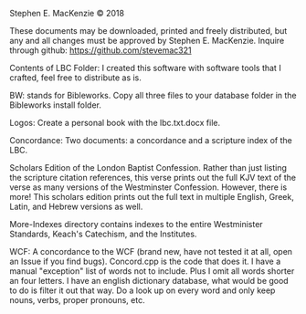 Stephen E. MacKenzie © 2018

These documents may be downloaded, printed and freely distributed, but any and all changes must be approved by Stephen E. MacKenzie.  Inquire through github: https://github.com/stevemac321 

Contents of LBC Folder:
I created this software with software tools that I crafted, feel free to distribute as is.

BW: stands for Bibleworks.  Copy all three files to your database folder in the Bibleworks install folder.

Logos:  Create a personal book with the lbc.txt.docx file.

Concordance:  Two documents: a concordance and a scripture index of the LBC.

Scholars Edition of the London Baptist Confession.  Rather than just listing the scripture citation references, this verse prints out the full KJV text of the verse as many versions of the Westminster Confession.  However, there is more!  This scholars edition prints out the full text in multiple English, Greek, Latin, and Hebrew versions as well.  

More-Indexes directory contains indexes to the entire Westminister Standards, Keach's Catechism, and the Institutes.

WCF: A concordance to the WCF (brand new, have not tested it at all, open an Issue if you find bugs).  Concord.cpp is the code that does it.  I have a manual "exception" list of words not to include.  Plus I omit all words shorter an four letters.  I have an english dictionary database, what would be good to do is filter it out that way.  Do a look up on every word and only keep nouns, verbs, proper pronouns, etc.
